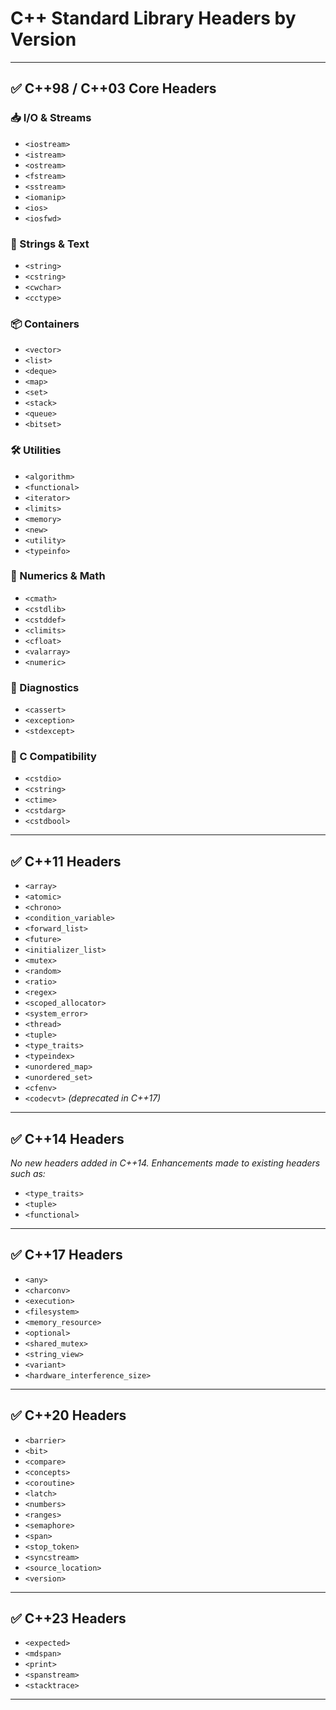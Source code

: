 # C++ Standard Library Headers by Version

---

## ✅ C++98 / C++03 Core Headers

### 📥 I/O & Streams

* `<iostream>`
* `<istream>`
* `<ostream>`
* `<fstream>`
* `<sstream>`
* `<iomanip>`
* `<ios>`
* `<iosfwd>`

### 🧵 Strings & Text

* `<string>`
* `<cstring>`
* `<cwchar>`
* `<cctype>`

### 📦 Containers

* `<vector>`
* `<list>`
* `<deque>`
* `<map>`
* `<set>`
* `<stack>`
* `<queue>`
* `<bitset>`

### 🛠️ Utilities

* `<algorithm>`
* `<functional>`
* `<iterator>`
* `<limits>`
* `<memory>`
* `<new>`
* `<utility>`
* `<typeinfo>`

### 🧮 Numerics & Math

* `<cmath>`
* `<cstdlib>`
* `<cstddef>`
* `<climits>`
* `<cfloat>`
* `<valarray>`
* `<numeric>`

### 📣 Diagnostics

* `<cassert>`
* `<exception>`
* `<stdexcept>`

### 🔁 C Compatibility

* `<cstdio>`
* `<cstring>`
* `<ctime>`
* `<cstdarg>`
* `<cstdbool>`

---

## ✅ C++11 Headers

* `<array>`
* `<atomic>`
* `<chrono>`
* `<condition_variable>`
* `<forward_list>`
* `<future>`
* `<initializer_list>`
* `<mutex>`
* `<random>`
* `<ratio>`
* `<regex>`
* `<scoped_allocator>`
* `<system_error>`
* `<thread>`
* `<tuple>`
* `<type_traits>`
* `<typeindex>`
* `<unordered_map>`
* `<unordered_set>`
* `<cfenv>`
* `<codecvt>` *(deprecated in C++17)*

---

## ✅ C++14 Headers

*No new headers added in C++14. Enhancements made to existing headers such as:*

* `<type_traits>`
* `<tuple>`
* `<functional>`

---

## ✅ C++17 Headers

* `<any>`
* `<charconv>`
* `<execution>`
* `<filesystem>`
* `<memory_resource>`
* `<optional>`
* `<shared_mutex>`
* `<string_view>`
* `<variant>`
* `<hardware_interference_size>`

---

## ✅ C++20 Headers

* `<barrier>`
* `<bit>`
* `<compare>`
* `<concepts>`
* `<coroutine>`
* `<latch>`
* `<numbers>`
* `<ranges>`
* `<semaphore>`
* `<span>`
* `<stop_token>`
* `<syncstream>`
* `<source_location>`
* `<version>`

---

## ✅ C++23 Headers

* `<expected>`
* `<mdspan>`
* `<print>`
* `<spanstream>`
* `<stacktrace>`

---
